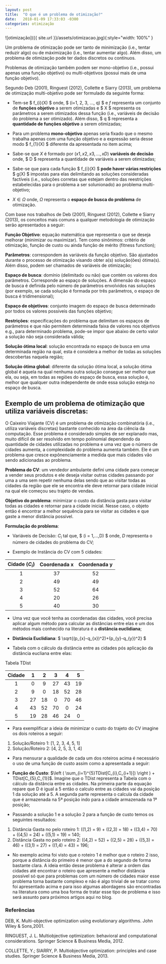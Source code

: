```yaml
---
layout: post
title:  "O que é um problema de otimização?"
date:   2018-01-09 17:33:03 -0300
categories: otimização
---
```


![otimização]({{ site.url }}/assets/otimizacao.jpg){:style="width: 100%" }

Um problema de otimização pode ser tanto de minimização (i.e., tentar reduzir algo) ou de máximização (i.e., tentar aumentar algo). Além disso, um problema de otimização pode ter dados discretos ou contínuos.

Problemas de otimização também podem ser mono-objetivo (i.e., possui apenas uma função objetivo) ou multi-objetivos (possui mais de uma função objetivo).

Segundo Deb (2001), Ringuest (2012), Collette e Siarry (2013), um problema de otimização multi-objetivo pode ser formulado da seguinte forma:

* Tem-se $ f_{i}(X) $ onde, $ (i=1, 2, 3, ..., q) $ e $f$ representa um conjunto de __funções objetivo__ a serem otimizadas e $ X $ representa os parâmetros a serem otimizados dessa função (i.e., variáveis de decisão do problema a ser otimizado). Além disso, $ q $ representa a __quantidade de funções objetivo__ a serem otimizadas;

* Para um problema __mono-objetivo__ apenas seria fixado que o mesmo trabalha apenas com uma função objetivo e a expressão seria desse modo $ f_{1}(X) $ diferente da apresentada no item acima;

* Sabe-se que $X$ é formado por $(x1, x2, x3, ..., xD)$ __variáveis de decisão__ onde, $ D $ representa a quantidade de variáveis a serem otimizadas;

* Sabe-se que para cada função $ f_{i}(X) $ __pode haver várias restrições__ $ g(X) $ impostas para elas delimitando as soluções consideradas factíveis (i.e., soluções corretas que estejam dentro das reestrições estabelecidas para o problema a ser solunionado) ao problema multi-objetivo;

* $X ∈ Ω$ onde, $Ω$ representa o __espaço de busca do problema__ de otimização.

Com base nos trabalhos de Deb (2001), Ringuest (2012), Collette e Siarry (2013), os conceitos mais comuns a qualquer metodologia de otimização serão apresentados a seguir:

__Função Objetivo__: equação matemática que representa o que se deseja melhorar (minimizar ou maximizar). Tem como sinônimos: critério de otimização, função de custo ou ainda função de mérito (fitness function);

__Parâmetros__: correspondem às variáveis da função objetivo. São ajustados durante o processo de otimização visando obter a(s) solução(ões) ótima(s). Além disso, podem ser chamados de variáveis de otimização;

__Espaço de busca__: domínio (delimitado ou não) que contém os valores dos parâmetros. Corresponde ao espaço de soluções. A dimensão do espaço de busca é definida pelo número de parâmetros envolvidos nas soluções (por exemplo, se cada solução é formada por três parâmetros, o espaço de busca é tridimensional);

__Espaço de objetivos__: conjunto imagem do espaço de busca determinado por todos os valores possíveis das funções objetivo;

__Restrições__: especificações do problema que delimitam os espaços de parâmetros e que não permitem determinada faixa de valores nos objetivos e.g., para determinado problema, pode-se impor que abaixo de certo valor a solução não seja considerada válida;

__Solução ótima local__: solução encontrada no espaço de busca em uma determinada região na qual, esta é considera a melhor de todas as soluções descobertas naquela região;

__Solução ótima global__: diferente da solução ótima local, a solução ótima global é aquela na qual nenhuma outra solução consegue ser melhor que ela, ou seja, em todas as regiões do espaço de busca, essa solução é, melhor que qualquer outra independente de onde essa solução esteja no espaço de busca.

## Exemplo de um problema de otimização que utiliza variáveis discretas:

O Caixeiro Viajante (CV) é um problema de otimização combinatória (i.e., utiliza variáveis discretas) bastante conhecido na área da ciência da computação. Esse problema é considerado simples de ser explanado mas, muito difícil de ser resolvido em tempo polinomial dependendo da quantidade de cidades utilizadas no problema e uma vez que o número de cidades aumenta, a complexidade do problema aumenta também. Ele é um problema que cresce expônenciamente a medida que mais cidades vão sendo adicionadas ao problema.

__Problema do CV__: um vendedor ambulante defini uma cidade para começar a vender seus produtos e ele deseja visitar outras cidades passando por uma a uma sem repetir nenhuma delas sendo que ao visitar todas as cidades da região que ele se encontra ele deve retornar para cidade inicial na qual ele começou seu trajeto de vendas.

__Objetivo do problema__: minimizar o custo da distância gasta para visitar todas as cidades e retornar para a cidade inicial. Nesse caso, o objeto então é encontrar a melhor sequência para se visitar as cidades e que gaste a menor distância possível. 

__Formulação do problema__:

* Variáveis de Decisão: $C_{i}$ tal que, $ (i = 1,...,D) $ onde, $D$ representa o número de cidades do problema do CV;

* Exemplo de Instância do CV com 5 cidades:

| Cidade ($C_{i}$) | Coordenada x | Coordenada y |
|:--------------:|:------------:|:------------:|
|        1       |      37      |      52      |
|        2       |      49      |      49      |
|        3       |      52      |      64      |
|        4       |      20      |      26      |
|        5       |      40      |      30      |

* Uma vez que você tenha as coordenadas das cidades, você precisa aplicar algum método para calcular as distâncias entre elas e um dos métodos mais conhecido na literatura é a __distância euclidiana__;

* __Distância Euclidiana__: $ \sqrt{(p_{x}-q_{x})^2)+(p_{y}-q_{y})^2} $

* Tabela com o cálculo da distância entre as cidades pós aplicação da distância eucliana entre elas:

Tabela TDist

| Cidade |  1 |  2 |  3 |  4 |  5 |
|:------------:|:--:|:--:|:--:|:--:|:--:|
|       1      |  0 |  9 | 27 | 43 | 19 |
|       2      |  9 |  0 | 18 | 52 | 28 |
|       3      | 27 | 18 |  0 | 70 | 46 |
|       4      | 43 | 52 | 70 |  0 | 24 |
|       5      | 19 | 28 | 46 | 24 |  0 |

* Para exemplificar a ideia de minimizar o custo do trajeto do CV imagine os dois roteiros a seguir:
1. Solução/Roteiro 1: [1, 2, 3, 4, 5, 1]
2. Solução/Roteiro 2: [4, 2, 5, 3, 1, 4]

* Para mensurar a qualidade de cada um dos roteiros acima é necessário o uso de uma função de custo assim como a apresentada a seguir:

* __Função de Custo__: $\left (  \sum_{i=1}^{5}TDist[C_{i},C_{i+1}]) \right ) + TDist[C_{5},C_{1}]$.  Imagine que o TDist representa a Tabela com o cálculo da distância entre as cidades. Na primeira parte da equação repare que D é igual a 5 então o calculo entre as cidades vai da posição 1 da solução até a 5. A segunda parte representa o calcula da cidade que é armazenada na 5ª posição indo para a cidade armazenada na 1ª posição;

* Passando a solução 1 e a solução 2 para a função de custo temos os seguintes resultados:
1. Distância Gasta no pelo roteiro 1: ((1,2) = 9) + ((2,3) = 18) + ((3,4) = 70) + ((4,5) = 24) + ((5,1) = 19)  = 140; 
2. Distância Gasta no pelo roteiro 2: ((4,2) = 52) + ((2,5) = 28) + ((5,3) = 46) + ((3,1) = 27) + ((1,4) = 43)  = 196;

* No exemplo acima foi visto que o roteiro 1 é melhor que o roteiro 2 isso, porque a distância do primeiro é menor que a do segundo de forma bastante clara. A ideia então desse problema é alterar a ordem das cidades até encontrar o roteiro que apresente a melhor distância possível só que para problemas com um número de cidades maior esse problema torna bastante complexo e não é algo trivial de se tratar como foi apresentado acima e para isso algumas abordagens são encontradas na literatura como uma boa forma de tratar esse tipo de problema e isso será assunto para próximos artigos aqui no blog.

### Referências

DEB, K. Multi-objective optimization using evolutionary algorithms. John Wiley & Sons,2001.

RINGUEST, J. L. Multiobjective optimization: behavioral and computational considerations. Springer Science & Business Media, 2012.

COLLETTE, Y.; SIARRY, P. Multiobjective optimization: principles and case studies. Springer Science & Business Media, 2013.


